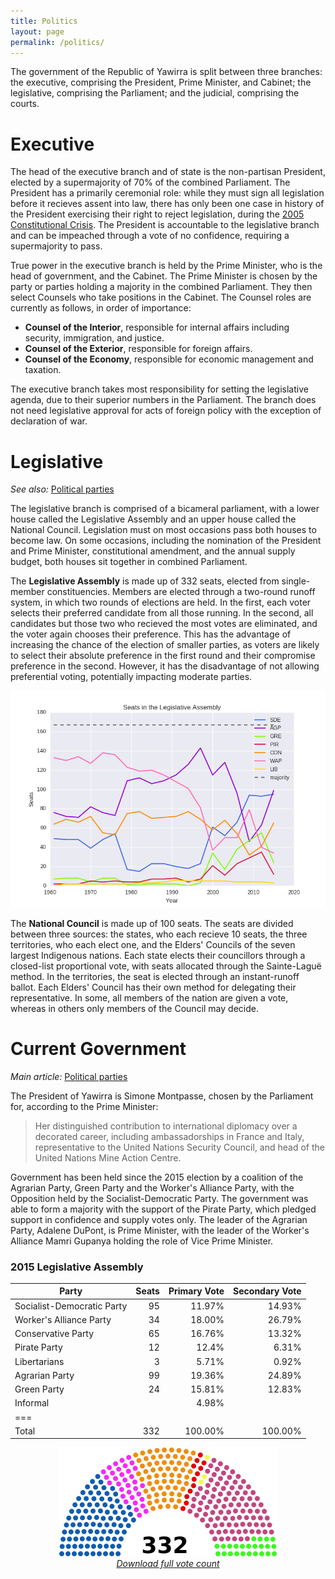 ```yaml
---
title: Politics
layout: page
permalink: /politics/
---
```


The government of the Republic of Yawirra is split between three branches: the
executive, comprising the President, Prime Minister, and Cabinet; the
legislative, comprising the Parliament; and the judicial, comprising the courts.

# Executive

The head of the executive branch and of state is the non-partisan President,
elected by a supermajority of 70% of the combined Parliament. The President has
a primarily ceremonial role: while they must sign all legislation before it
recieves assent into law, there has only been one case in history of the
President exercising their right to reject legislation, during the
[2005 Constitutional Crisis](/2005ConstitutionalCrisis.html). The President is
accountable to the legislative branch and can be impeached through a vote of no
confidence, requiring a supermajority to pass.

True power in the executive branch is held by the Prime Minister, who is the
head of government, and the Cabinet. The Prime Minister is chosen by the party
or parties holding a majority in the combined Parliament. They then select
Counsels who take positions in the Cabinet. The Counsel roles are currently as
follows, in order of importance:

+ **Counsel of the Interior**, responsible for internal affairs including
  security, immigration, and justice.
+ **Counsel of the Exterior**, responsible for foreign affairs.
+ **Counsel of the Economy**, responsible for economic management and taxation.


The executive branch takes most responsibility for setting the legislative
agenda, due to their superior numbers in the Parliament. The branch does not
need legislative approval for acts of foreign policy with the exception of
declaration of war.

# Legislative

*See also:* [Political parties](/politics/parties.html)

The legislative branch is comprised of a bicameral parliament, with a lower
house called the Legislative Assembly and an upper house called the National
Council. Legislation must on most occasions pass both houses to become law. On
some occasions, including the nomination of the President and Prime Minister,
constitutional amendment, and the annual supply budget, both houses sit together
in combined Parliament.

The **Legislative Assembly** is made up of 332 seats, elected from single-member
constituencies. Members are elected through a two-round runoff system, in which
two rounds of elections are held. In the first, each voter selects their
preferred candidate from all those running. In the second, all candidates but
those two who recieved the most votes are eliminated, and the voter again
chooses their preference. This has the advantage of increasing the chance of the
election of smaller parties, as voters are likely to select their absolute
preference in the first round and their compromise preference in the second.
However, it has the disadvantage of not allowing preferential voting,
potentially impacting moderate parties.

![Legislative Assembly seat history](/assets/images/AssemblySeats.png)

The **National Council** is made up of 100 seats. The seats are divided between
three sources: the states, who each recieve 10 seats, the three territories, who
each elect one, and the Elders' Councils of the seven largest Indigenous
nations. Each state elects their councillors through a closed-list proportional
vote, with seats allocated through the Sainte-Laguë method. In the territories,
the seat is elected through an instant-runoff ballot. Each Elders' Council has
their own method for delegating their representative. In some, all members of
the nation are given a vote, whereas in others only members of the Council may
decide.

# Current Government

*Main article:* [Political parties](/politics/parties.html)

The President of Yawirra is Simone Montpasse, chosen by the Parliament for,
according to the Prime Minister:

> Her distinguished contribution to international diplomacy over a decorated
> career, including ambassadorships in France and Italy, representative to the
> United Nations Security Council, and head of the United Nations Mine Action
> Centre.

Government has been held since the 2015 election by a coalition of the Agrarian
Party, Green Party and the Worker's Alliance Party, with the Opposition held by
the Socialist-Democratic Party. The government was able to form a majority with
the support of the Pirate Party, which pledged support in confidence and supply
votes only. The leader of the Agrarian Party, Adalene DuPont, is Prime Minister,
with the leader of the Worker's Alliance Mamri Gupanya holding the role of Vice
Prime Minister.

### 2015 Legislative Assembly

| Party                      | Seats  | Primary Vote | Secondary Vote |
|----------------------------|-------:|-------------:|---------------:|
| Socialist-Democratic Party | 95     | 11.97%       | 14.93%         |
| Worker's Alliance Party    | 34     | 18.00%       | 26.79%         |
| Conservative Party         | 65     | 16.76%       | 13.32%         |
| Pirate Party               | 12     | 12.4%        | 6.31%          |
| Libertarians               | 3      | 5.71%        | 0.92%          |
| Agrarian Party             | 99     | 19.36%       | 24.89%         |
| Green Party                | 24     | 15.81%       | 12.83%         |
| Informal                   |        | 4.98%        |                |
|===
| Total                      | 332    | 100.00%      | 100.00%        |

<div id="center" style="width:400px;margin-left:auto;margin-right:auto;text-align:center">
<img src="/assets/images/2015Assembly.png" alt="2015 Legislative Assembly composition">
<em><a href="/assets/Data/LA2016.csv">Download full vote count</a></em>
</div> 

